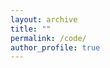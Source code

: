 ```yaml
---
layout: archive
title: ""
permalink: /code/
author_profile: true
---
```


<!-- # Code

This is where you will be able to download codes from my projects.

## Finance and inequality
Please refer to my GitHub account for now. -->